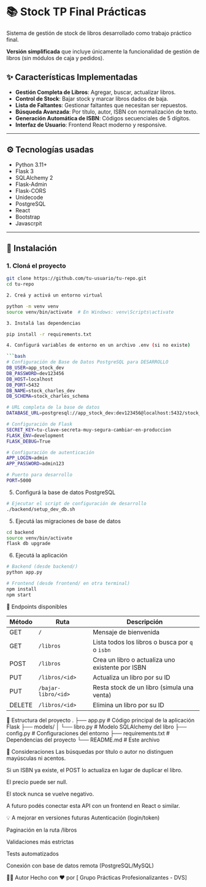 # 📚 Stock TP Final Prácticas

Sistema de gestión de stock de libros desarrollado como trabajo práctico final. 

**Versión simplificada** que incluye únicamente la funcionalidad de gestión de libros (sin módulos de caja y pedidos).

## ✨ Características Implementadas

- **Gestión Completa de Libros**: Agregar, buscar, actualizar libros.
- **Control de Stock**: Bajar stock y marcar libros dados de baja.
- **Lista de Faltantes**: Gestionar faltantes que necesitan ser repuestos.
- **Búsqueda Avanzada**: Por título, autor, ISBN con normalización de texto.
- **Generación Automática de ISBN**: Códigos secuenciales de 5 dígitos.
- **Interfaz de Usuario**: Frontend React moderno y responsive.

---

## ⚙️ Tecnologías usadas

- Python 3.11+
- Flask 3
- SQLAlchemy 2
- Flask-Admin
- Flask-CORS
- Unidecode
- PostgreSQL
- React
- Bootstrap
- Javascrpit

---

## 🧾 Instalación

### 1. Cloná el proyecto

```bash
git clone https://github.com/tu-usuario/tu-repo.git
cd tu-repo

2. Creá y activá un entorno virtual

python -m venv venv
source venv/bin/activate  # En Windows: venv\Scripts\activate

3. Instalá las dependencias

pip install -r requirements.txt

4. Configurá variables de entorno en un archivo .env (si no existe)

```bash
# Configuración de Base de Datos PostgreSQL para DESARROLLO
DB_USER=app_stock_dev
DB_PASSWORD=dev123456
DB_HOST=localhost
DB_PORT=5432
DB_NAME=stock_charles_dev
DB_SCHEMA=stock_charles_schema

# URL completa de la base de datos
DATABASE_URL=postgresql://app_stock_dev:dev123456@localhost:5432/stock_charles_dev?options=-csearch_path%3Dstock_charles_schema

# Configuración de Flask
SECRET_KEY=tu-clave-secreta-muy-segura-cambiar-en-produccion
FLASK_ENV=development
FLASK_DEBUG=True

# Configuración de autenticación
APP_LOGIN=admin
APP_PASSWORD=admin123

# Puerto para desarrollo
PORT=5000
```

5. Configurá la base de datos PostgreSQL

```bash
# Ejecutar el script de configuración de desarrollo
./backend/setup_dev_db.sh
```

5. Ejecutá las migraciones de base de datos

```bash
cd backend
source venv/bin/activate
flask db upgrade
```

6. Ejecutá la aplicación

```bash
# Backend (desde backend/)
python app.py

# Frontend (desde frontend/ en otra terminal)
npm install
npm start
```

🧪 Endpoints disponibles

| Método | Ruta                | Descripción                                      |
| ------ | ------------------- | ------------------------------------------------ |
| GET    | `/`                 | Mensaje de bienvenida                            |
| GET    | `/libros`           | Lista todos los libros o busca por `q` o `isbn`  |
| POST   | `/libros`           | Crea un libro o actualiza uno existente por ISBN |
| PUT    | `/libros/<id>`      | Actualiza un libro por su ID                     |
| PUT    | `/bajar-libro/<id>` | Resta stock de un libro (simula una venta)       |
| DELETE | `/libros/<id>`      | Elimina un libro por su ID                       |


📁 Estructura del proyecto
.
├── app.py                # Código principal de la aplicación Flask
├── models/
│   └── libro.py          # Modelo SQLAlchemy del libro
├── config.py             # Configuraciones del entorno
├── requirements.txt      # Dependencias del proyecto
└── README.md             # Este archivo

🧠 Consideraciones
Las búsquedas por título o autor no distinguen mayúsculas ni acentos.

Si un ISBN ya existe, el POST lo actualiza en lugar de duplicar el libro.

El precio puede ser null.

El stock nunca se vuelve negativo.

A futuro podés conectar esta API con un frontend en React o similar.

💡 A mejorar en versiones futuras
Autenticación (login/token)

Paginación en la ruta /libros

Validaciones más estrictas

Tests automatizados

Conexión con base de datos remota (PostgreSQL/MySQL)

👨‍💻 Autor
Hecho con ❤️ por [ Grupo Prácticas Profesionalizantes - DVS]
```
